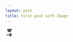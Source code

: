 ```yaml
---
layout: post
title: First post with Image
---
```

![](/images/502de1ac-6b90-4f4d-a43c-78cad8be0ce9/block-icon.png)